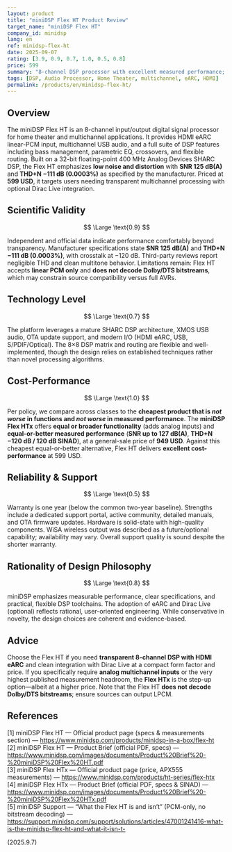 ```yaml
---
layout: product
title: "miniDSP Flex HT Product Review"
target_name: "miniDSP Flex HT"
company_id: minidsp
lang: en
ref: minidsp-flex-ht
date: 2025-09-07
rating: [3.9, 0.9, 0.7, 1.0, 0.5, 0.8]
price: 599
summary: "8-channel DSP processor with excellent measured performance; strong value given that the cheapest equal-or-better alternative is higher-priced"
tags: [DSP, Audio Processor, Home Theater, multichannel, eARC, HDMI]
permalink: /products/en/minidsp-flex-ht/
---
```


## Overview

The miniDSP Flex HT is an 8-channel input/output digital signal processor for home theater and multichannel applications. It provides HDMI eARC linear-PCM input, multichannel USB audio, and a full suite of DSP features including bass management, parametric EQ, crossovers, and flexible routing. Built on a 32-bit floating-point 400 MHz Analog Devices SHARC DSP, the Flex HT emphasizes **low noise and distortion** with **SNR 125 dB(A)** and **THD+N −111 dB (0.0003%)** as specified by the manufacturer. Priced at **599 USD**, it targets users needing transparent multichannel processing with optional Dirac Live integration.

## Scientific Validity

$$ \Large \text{0.9} $$

Independent and official data indicate performance comfortably beyond transparency. Manufacturer specifications state **SNR 125 dB(A)** and **THD+N −111 dB (0.0003%)**, with crosstalk at −120 dB. Third-party reviews report negligible THD and clean multitone behavior. Limitations remain: Flex HT accepts **linear PCM only** and **does not decode Dolby/DTS bitstreams**, which may constrain source compatibility versus full AVRs.

## Technology Level

$$ \Large \text{0.7} $$

The platform leverages a mature SHARC DSP architecture, XMOS USB audio, OTA update support, and modern I/O (HDMI eARC, USB, S/PDIF/Optical). The 8×8 DSP matrix and routing are flexible and well-implemented, though the design relies on established techniques rather than novel processing algorithms.

## Cost-Performance

$$ \Large \text{1.0} $$

Per policy, we compare across classes to the **cheapest product that is *not worse* in functions and *not worse* in measured performance**. The **miniDSP Flex HTx** offers **equal or broader functionality** (adds analog inputs) and **equal-or-better measured performance** (**SNR up to 127 dB(A)**, **THD+N −120 dB / 120 dB SINAD**), at a general-sale price of **949 USD**. Against this cheapest equal-or-better alternative, Flex HT delivers **excellent cost-performance** at 599 USD.  

## Reliability & Support

$$ \Large \text{0.5} $$

Warranty is one year (below the common two-year baseline). Strengths include a dedicated support portal, active community, detailed manuals, and OTA firmware updates. Hardware is solid-state with high-quality components. WiSA wireless output was described as a future/optional capability; availability may vary. Overall support quality is sound despite the shorter warranty.

## Rationality of Design Philosophy

$$ \Large \text{0.8} $$

miniDSP emphasizes measurable performance, clear specifications, and practical, flexible DSP toolchains. The adoption of eARC and Dirac Live (optional) reflects rational, user-oriented engineering. While conservative in novelty, the design choices are coherent and evidence-based.

## Advice

Choose the Flex HT if you need **transparent 8-channel DSP with HDMI eARC** and clean integration with Dirac Live at a compact form factor and price. If you specifically require **analog multichannel inputs** or the very highest published measurement headroom, the **Flex HTx** is the step-up option—albeit at a higher price. Note that the Flex HT **does not decode Dolby/DTS bitstreams**; ensure sources can output LPCM.

## References

[1] miniDSP Flex HT — Official product page (specs & measurements section) — https://www.minidsp.com/products/minidsp-in-a-box/flex-ht  
[2] miniDSP Flex HT — Product Brief (official PDF, specs) — https://www.minidsp.com/images/documents/Product%20Brief%20-%20miniDSP%20Flex%20HT.pdf  
[3] miniDSP Flex HTx — Official product page (price, APX555 measurements) — https://www.minidsp.com/products/ht-series/flex-htx  
[4] miniDSP Flex HTx — Product Brief (official PDF, specs & SINAD) — https://www.minidsp.com/images/documents/Product%20Brief%20-%20miniDSP%20Flex%20HTx.pdf  
[5] miniDSP Support — “What the Flex HT is and isn’t” (PCM-only, no bitstream decoding) — https://support.minidsp.com/support/solutions/articles/47001241416-what-is-the-minidsp-flex-ht-and-what-it-isn-t-

(2025.9.7)
